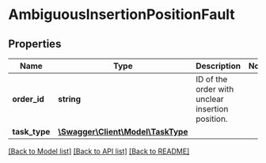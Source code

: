 # AmbiguousInsertionPositionFault

## Properties
Name | Type | Description | Notes
------------ | ------------- | ------------- | -------------
**order_id** | **string** | ID of the order with unclear insertion position. | 
**task_type** | [**\Swagger\Client\Model\TaskType**](TaskType.md) |  | 

[[Back to Model list]](../../README.md#documentation-for-models) [[Back to API list]](../../README.md#documentation-for-api-endpoints) [[Back to README]](../../README.md)


